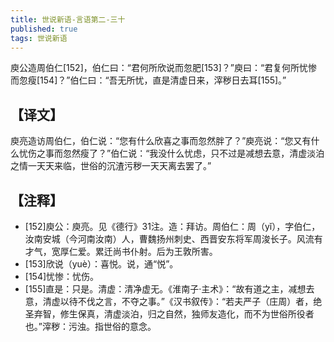 ```yaml
---
title: 世说新语-言语第二-三十
published: true
tags: 世说新语
---
```


庾公造周伯仁[152]，伯仁曰：“君何所欣说而忽肥[153]？”庾曰：“君复何所忧惨而忽瘦[154]？”伯仁曰：“吾无所忧，直是清虚日来，滓秽日去耳[155]。”

## 【译文】

庾亮造访周伯仁，伯仁说：“您有什么欣喜之事而忽然胖了？”庾亮说：“您又有什么忧伤之事而忽然瘦了？”伯仁说：“我没什么忧虑，只不过是减想去意，清虚淡泊之情一天天来临，世俗的沉渣污秽一天天离去罢了。”

## 【注释】

- [152]庾公：庾亮。见《德行》31注。造：拜访。周伯仁：周（yǐ），字伯仁，汝南安城（今河南汝南）人，曹魏扬州刺史、西晋安东将军周浚长子。风流有才气，宽厚仁爱。累迁尚书仆射。后为王敦所害。
- [153]欣说（yuè）：喜悦。说，通“悦”。
- [154]忧惨：忧伤。
- [155]直是：只是。清虚：清净虚无。《淮南子·主术》：“故有道之主，减想去意，清虚以待不伐之言，不夺之事。”《汉书叙传》：“若夫严子（庄周）者，绝圣弃智，修生保真，清虚淡泊，归之自然，独师友造化，而不为世俗所役者也。”滓秽：污浊。指世俗的意念。
